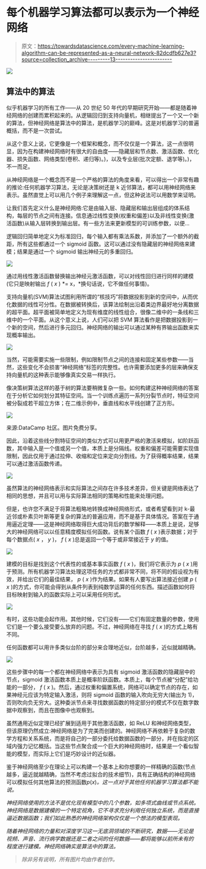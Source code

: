 # 每个机器学习算法都可以表示为一个神经网络

> 原文：<https://towardsdatascience.com/every-machine-learning-algorithm-can-be-represented-as-a-neural-network-82dcdfb627e3?source=collection_archive---------13----------------------->

![](img/d1a397ad93e464fda29b357e3e32b330.png)

## 算法中的算法

似乎机器学习的所有工作——从 20 世纪 50 年代的早期研究开始——都是随着神经网络的创建而累积起来的。从逻辑回归到支持向量机，相继提出了一个又一个新的算法，但神经网络是算法中的算法，是机器学习的巅峰。这是对机器学习的普遍概括，而不是一次尝试。

从这个意义上说，它更像是一个框架和概念，而不仅仅是一个算法，这一点很明显，因为在构建神经网络时有很大的自由度——隐藏层和节点数、激活函数、优化器、损失函数、网络类型(卷积、递归等)。)，以及专业层(批次定额、退学等)。)，不一而足。

从神经网络是一个概念而不是一个严格的算法的角度来看，可以得出一个非常有趣的推论:任何机器学习算法，无论是决策树还是 k 近邻算法，都可以用神经网络来表示。虽然直觉上可以用几个例子来理解这一点，但这种说法可以用数学来证明。

让我们首先定义什么是神经网络:它是由输入层、隐藏层和输出层组成的体系结构，每层的节点之间有连接。信息通过线性变换(权重和偏差)以及非线性变换(激活函数)从输入层转换到输出层。有一些方法来更新模型的可训练参数，以便…

逻辑回归简单地定义为标准回归，每个输入都有乘法系数，并添加了一个额外的截距，所有这些都通过一个 sigmoid 函数。这可以通过没有隐藏层的神经网络来建模；结果是通过一个 sigmoid 输出神经元的多重回归。

![](img/fae71a5e1779c6a530827eef08e9f329.png)

通过用线性激活函数替换输出神经元激活函数，可以对线性回归进行同样的建模(它只是映射输出 *f* ( *x* ) *= x，*换句话说，它不做任何事情)。

支持向量机(SVM)算法试图利用所谓的“核技巧”将数据投影到新的空间中，从而优化数据的线性可分性。在数据被转换后，该算法绘制出沿着类边界最好地分离数据的超平面。超平面被简单地定义为现有维度的线性组合，很像二维中的一条线和三维中的一个平面。从这个意义上说，人们可以把 SVM 算法看作是把数据投影到一个新的空间，然后进行多元回归。神经网络的输出可以通过某种有界输出函数来实现概率输出。

![](img/1d2ee60f197c11883a425f9b15b3413c.png)

当然，可能需要实施一些限制，例如限制节点之间的连接和固定某些参数——当然，这些变化不会损害“神经网络”标签的完整性。也许需要添加更多的层来确保支持向量机的这种表示能够像真实交易一样执行。

像决策树算法这样的基于树的算法要稍微复杂一些。如何构建这种神经网络的答案在于分析它如何划分其特征空间。当一个训练点遍历一系列分裂节点时，特征空间被分裂成若干超立方体；在二维示例中，垂直线和水平线创建了正方形。

![](img/1f0a5843e6225c0ea4a16f048dd483bc.png)

来源:DataCamp 社区。图片免费分享。

因此，沿着这些线分割特征空间的类似方式可以用更严格的激活来模拟，如阶跃函数，其中输入是一个值或另一个值，本质上是分隔线。权重和偏差可能需要实现值限制，因此仅用于通过拉伸、收缩和定位来定向分割线。为了获得概率结果，结果可以通过激活函数传递。

![](img/a4fc8b5a7d5130e7866fce80cdf06338.png)

虽然算法的神经网络表示和实际算法之间存在许多技术差异，但关键是网络表达了相同的思想，并且可以用与实际算法相同的策略和性能来处理问题。

但是，也许您不满足于将算法粗略地转换成神经网络形式，或者希望看到对 k-最近邻或朴素贝叶斯等更复杂的算法的普遍应用，而不是基于具体情况。答案在于通用逼近定理——这是神经网络取得巨大成功背后的数学解释——本质上是说，足够大的神经网络可以以任意精度模拟任何函数。说有某个函数 *f* ( *x* )表示数据；对于每个数据点( *x* ， *y* )， *f* ( *x* )总是返回一个等于或非常接近于 *y* 的值。

![](img/6047fcca5f814a6f04d148f13eaf34f5.png)

建模的目标是找到这个代表性的或基本事实函数 *f* ( *x* )，我们将它表示为 *p* ( *x* )用于预测。所有机器学习算法处理这项任务的方式都非常不同，将不同的假设视为有效，并给出它们的最佳结果， *p* ( *x* )作为结果。如果有人要写出算法接近创建 *p* ( *x* )的方式，你可能会得到从条件列表到纯数学运算的任何东西。描述函数如何将目标映射到输入的函数实际上可以采用任何形式。

![](img/97ff7cc8ca715a6a727c86689922e071.png)

有时，这些功能会起作用。其他时候，它们没有——它们有固定数量的参数，使用它们是一个要么接受要么放弃的问题。不过，神经网络在寻找 *f* ( *x* )的方式上略有不同。

任何函数都可以用许多类似台阶的部分来合理地近似，台阶越多，近似就越精确。

![](img/d409d42948c0942551c574717a82d76a.png)

这些步骤中的每一个都在神经网络中表示为具有 sigmoid 激活函数的隐藏层中的节点，sigmoid 激活函数本质上是概率阶跃函数。本质上，每个节点被“分配”给功能的一部分， *f* ( *x* )。然后，通过权重和偏置系统，网络可以确定节点的存在，如果神经元应该为特定输入激活，则将 sigmoid 函数的输入吹向无穷大(输出为 1)，否则吹向负无穷大。这种委派节点来寻找数据函数的特定部分的模式不仅在数字数据中观察到，而且在图像中也观察到。

虽然通用近似定理已经扩展到适用于其他激活函数，如 ReLU 和神经网络类型，但该原理仍然成立:神经网络是为了完美而创建的。神经网络不再依赖于复杂的数学方程和关系系统，而是将自己的一部分委托给数据函数的一部分，并在指定的区域内强力记忆概括。当这些节点聚合成一个巨大的神经网络时，结果是一个看似智能的模型，而实际上它们是巧妙设计的近似器。

鉴于神经网络至少在理论上可以构建一个基本上和你想要的一样精确的函数(节点越多，逼近就越精确，当然不考虑过拟合的技术细节)，具有正确结构的神经网络可以模拟任何其他算法的预测函数*p*(*x*)*。这一点对于其他任何机器学习算法都不能说。*

*神经网络使用的方法不是优化现有模型中的几个参数，如多项式曲线或节点系统。神经网络是数据建模的一个特定视角，它不寻求充分利用任何独立系统，而是直接逼近数据函数；我们如此熟悉的神经网络架构仅仅是一个想法的模型表现。*

*随着神经网络的力量和对深度学习这一无底洞领域的不断研究，数据——无论是视频、声音、流行病学数据还是二者之间的任何数据——都将能够以前所未有的程度进行建模。神经网络确实是算法中的算法。*

> *除非另有说明，所有图片均由作者创作。*
